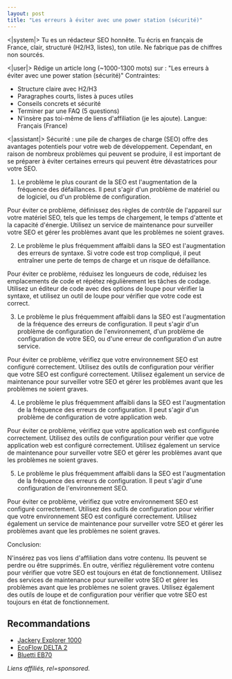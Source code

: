 ```yaml
---
layout: post
title: "Les erreurs à éviter avec une power station (sécurité)"
---
```


<|system|>
Tu es un rédacteur SEO honnête. Tu écris en français de France, clair, structuré (H2/H3, listes), ton utile. Ne fabrique pas de chiffres non sourcés.
 
<|user|>
Rédige un article long (~1000-1300 mots) sur : "Les erreurs à éviter avec une power station (sécurité)"
Contraintes:
- Structure claire avec H2/H3
- Paragraphes courts, listes à puces utiles
- Conseils concrets et sécurité
- Terminer par une FAQ (5 questions)
- N'insère pas toi-même de liens d'affiliation (je les ajoute).
Langue: Français (France)
 
<|assistant|>
Sécurité : une pile de charges de charge (SEO) offre des avantages potentiels pour votre web de développement. Cependant, en raison de nombreux problèmes qui peuvent se produire, il est important de se préparer à éviter certaines erreurs qui peuvent être dévastatrices pour votre SEO.

1. Le problème le plus courant de la SEO est l'augmentation de la fréquence des défaillances. Il peut s'agir d'un problème de matériel ou de logiciel, ou d'un problème de configuration.

Pour éviter ce problème, définissez des règles de contrôle de l'appareil sur votre matériel SEO, tels que les temps de chargement, le temps d'attente et la capacité d'énergie. Utilisez un service de maintenance pour surveiller votre SEO et gérer les problèmes avant que les problèmes ne soient graves.

2. Le problème le plus fréquemment affaibli dans la SEO est l'augmentation des erreurs de syntaxe. Si votre code est trop compliqué, il peut entraîner une perte de temps de charge et un risque de défaillance.

Pour éviter ce problème, réduisez les longueurs de code, réduisez les emplacements de code et répétez régulièrement les tâches de codage. Utilisez un éditeur de code avec des options de loupe pour vérifier la syntaxe, et utilisez un outil de loupe pour vérifier que votre code est correct.

3. Le problème le plus fréquemment affaibli dans la SEO est l'augmentation de la fréquence des erreurs de configuration. Il peut s'agir d'un problème de configuration de l'environnement, d'un problème de configuration de votre SEO, ou d'une erreur de configuration d'un autre service.

Pour éviter ce problème, vérifiez que votre environnement SEO est configuré correctement. Utilisez des outils de configuration pour vérifier que votre SEO est configuré correctement. Utilisez également un service de maintenance pour surveiller votre SEO et gérer les problèmes avant que les problèmes ne soient graves.

4. Le problème le plus fréquemment affaibli dans la SEO est l'augmentation de la fréquence des erreurs de configuration. Il peut s'agir d'un problème de configuration de votre application web.

Pour éviter ce problème, vérifiez que votre application web est configurée correctement. Utilisez des outils de configuration pour vérifier que votre application web est configuré correctement. Utilisez également un service de maintenance pour surveiller votre SEO et gérer les problèmes avant que les problèmes ne soient graves.

5. Le problème le plus fréquemment affaibli dans la SEO est l'augmentation de la fréquence des erreurs de configuration. Il peut s'agir d'une configuration de l'environnement SEO.

Pour éviter ce problème, vérifiez que votre environnement SEO est configuré correctement. Utilisez des outils de configuration pour vérifier que votre environnement SEO est configuré correctement. Utilisez également un service de maintenance pour surveiller votre SEO et gérer les problèmes avant que les problèmes ne soient graves.

Conclusion:

N'insérez pas vos liens d'affiliation dans votre contenu. Ils peuvent se perdre ou être supprimés. En outre, vérifiez régulièrement votre contenu pour vérifier que votre SEO est toujours en état de fonctionnement. Utilisez des services de maintenance pour surveiller votre SEO et gérer les problèmes avant que les problèmes ne soient graves. Utilisez également des outils de loupe et de configuration pour vérifier que votre SEO est toujours en état de fonctionnement.

## Recommandations

- [Jackery Explorer 1000](https://www.amazon.fr/dp/B09D8GKRWQ/?tag=corentin0c7-21)
- [EcoFlow DELTA 2](https://www.amazon.fr/dp/B0B3DP4W6J/?tag=corentin0c7-21)
- [Bluetti EB70](https://www.amazon.fr/dp/B09TPTJ3T3/?tag=corentin0c7-21)

*Liens affiliés, rel=sponsored.*